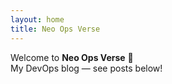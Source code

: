 ```yaml
---
layout: home
title: Neo Ops Verse
---
```

Welcome to **Neo Ops Verse** 🚀  
My DevOps blog — see posts below!